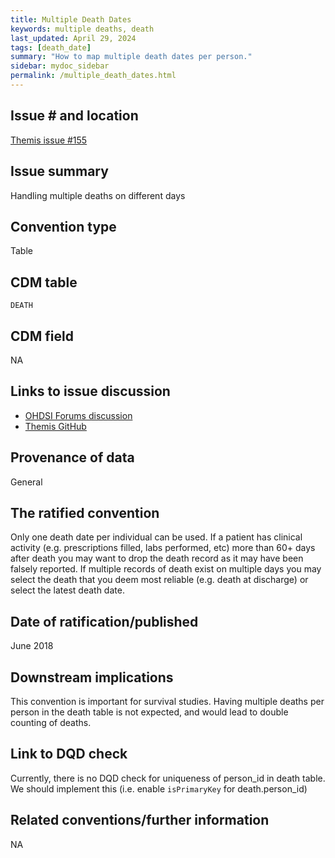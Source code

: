 ```yaml
---
title: Multiple Death Dates
keywords: multiple deaths, death
last_updated: April 29, 2024
tags: [death_date]
summary: "How to map multiple death dates per person."
sidebar: mydoc_sidebar
permalink: /multiple_death_dates.html
---
```


## Issue # and location
[Themis issue #155](https://github.com/OHDSI/Themis/issues/155)

## Issue summary
Handling multiple deaths on different days

## Convention type
Table

## CDM table
`DEATH`

## CDM field
NA

## Links to issue discussion
- [OHDSI Forums discussion](https://forums.ohdsi.org/t/multiple-deaths-on-different-days/4552)
- [Themis GitHub](https://github.com/OHDSI/Themis/issues/6)

## Provenance of data
General

## The ratified convention
Only one death date per individual can be used. If a patient has clinical activity (e.g. prescriptions filled, labs performed, etc) more than 60+ days after death you may want to drop the death record as it may have been falsely reported. If multiple records of death exist on multiple days you may select the death that you deem most reliable (e.g. death at discharge) or select the latest death date.

## Date of ratification/published
June 2018

## Downstream implications
This convention is important for survival studies. Having multiple deaths per person in the death table is not expected, and would lead to double counting of deaths.

## Link to DQD check
Currently, there is no DQD check for uniqueness of person_id in death table. We should implement this (i.e. enable `isPrimaryKey` for death.person_id)

## Related conventions/further information
NA